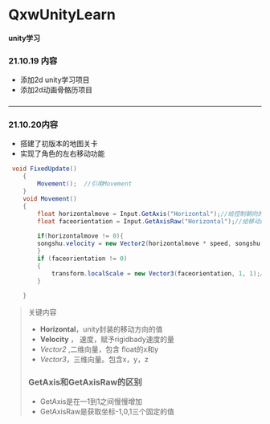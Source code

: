 # QxwUnityLearn
**unity学习**
### 21.10.19 内容
+ 添加2d unity学习项目
+ 添加2d动画骨骼历项目
### 
---
### 21.10.20内容
+ 搭建了初版本的地图关卡
+ 实现了角色的左右移动功能
```c#
 void FixedUpdate()
    {
        Movement();  //引用Movement
    }
    void Movement()
    {
        float horizontalmove = Input.GetAxis("Horizontal");//给控制朝向的变量赋值
        float faceorientation = Input.GetAxisRaw("Horizontal");//给移动的变量赋值
	
        if(horizontalmove != 0){
        songshu.velocity = new Vector2(horizontalmove * speed, songshu.velocity.y);//给 rigidbady赋予值的变化，使得其移动
        }
        if (faceorientation != 0)
        {
            transform.localScale = new Vector3(faceorientation, 1, 1);//transfrom获取scale的值，x.z轴保持1不变
        }
       
    }
```
> 关键内容 
> +  **Horizontal**，unity封装的移动方向的值
> + **Velocity**  ， 速度，赋予rigidbady速度的量
> + *Vector2* ,二维向量，包含 float的x和y
> + *Vector3*，三维向量。包含x，y，z
> ### GetAxis和GetAxisRaw的区别
> + GetAxis是在—1到1之间慢慢增加
> + GetAxisRaw是获取坐标-1,0,1三个固定的值
